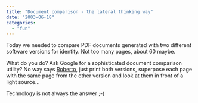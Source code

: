 ```yaml
---
title: "Document comparison - the lateral thinking way"
date: "2003-06-18"
categories: 
  - "fun"
---
```


Today we needed to compare PDF documents generated with two different software versions for identity. Not too many pages, about 60 maybe.

What do you do? Ask Google for a sophisticated document comparison utility? No way says [Roberto](http://www.link-u.com), just print both versions, superpose each page with the same page from the other version and look at them in front of a light source...

Technology is not always the answer ;-)
